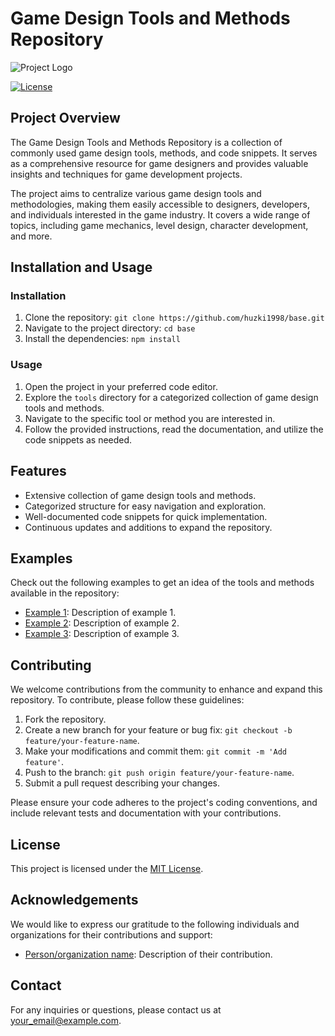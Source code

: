 
# Game Design Tools and Methods Repository

![Project Logo](link_to_your_logo)

[![License](https://img.shields.io/badge/License-MIT-blue.svg)](https://opensource.org/licenses/MIT)

## Project Overview

The Game Design Tools and Methods Repository is a collection of commonly used game design tools, methods, and code snippets. It serves as a comprehensive resource for game designers and provides valuable insights and techniques for game development projects.

The project aims to centralize various game design tools and methodologies, making them easily accessible to designers, developers, and individuals interested in the game industry. It covers a wide range of topics, including game mechanics, level design, character development, and more.

## Installation and Usage

### Installation

1. Clone the repository: `git clone https://github.com/huzki1998/base.git`
2. Navigate to the project directory: `cd base`
3. Install the dependencies: `npm install`

### Usage

1. Open the project in your preferred code editor.
2. Explore the `tools` directory for a categorized collection of game design tools and methods.
3. Navigate to the specific tool or method you are interested in.
4. Follow the provided instructions, read the documentation, and utilize the code snippets as needed.

## Features

- Extensive collection of game design tools and methods.
- Categorized structure for easy navigation and exploration.
- Well-documented code snippets for quick implementation.
- Continuous updates and additions to expand the repository.

## Examples

Check out the following examples to get an idea of the tools and methods available in the repository:

- [Example 1](link_to_example_1): Description of example 1.
- [Example 2](link_to_example_2): Description of example 2.
- [Example 3](link_to_example_3): Description of example 3.

## Contributing

We welcome contributions from the community to enhance and expand this repository. To contribute, please follow these guidelines:

1. Fork the repository.
2. Create a new branch for your feature or bug fix: `git checkout -b feature/your-feature-name`.
3. Make your modifications and commit them: `git commit -m 'Add feature'`.
4. Push to the branch: `git push origin feature/your-feature-name`.
5. Submit a pull request describing your changes.

Please ensure your code adheres to the project's coding conventions, and include relevant tests and documentation with your contributions.

## License

This project is licensed under the [MIT License](LICENSE.md).

## Acknowledgements

We would like to express our gratitude to the following individuals and organizations for their contributions and support:

- [Person/organization name](link_to_person_organization): Description of their contribution.

## Contact

For any inquiries or questions, please contact us at [your_email@example.com](mailto:your_email@example.com).
